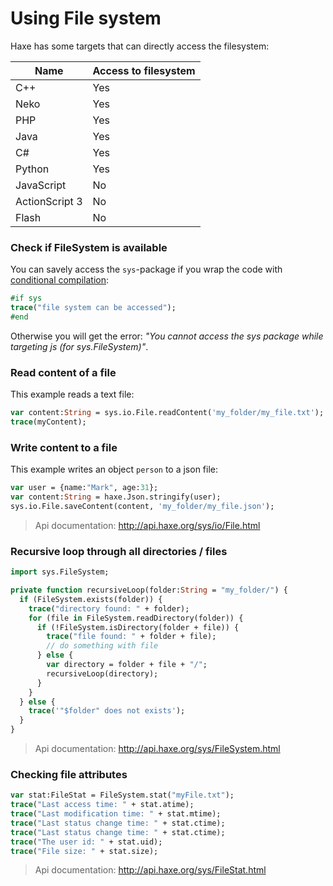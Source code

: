 [tags]: / "filesystem"

# Using File system

Haxe has some targets that can directly access the filesystem:

Name | Access to filesystem
--- | --- | 
C++ | Yes 
Neko | Yes 
PHP | Yes 
Java  | Yes
C#  | Yes 
Python  | Yes 
JavaScript | No 
ActionScript 3  | No 
Flash | No 

### Check if FileSystem is available

You can savely access the `sys`-package if you wrap the code with [conditional compilation](http://haxe.org/manual/lf-condition-compilation.html):
  
```haxe
#if sys
trace("file system can be accessed");
#end
```
Otherwise you will get the error:
  _"You cannot access the sys package while targeting js (for sys.FileSystem)"_.

### Read content of a file

This example reads a text file:
```haxe
var content:String = sys.io.File.readContent('my_folder/my_file.txt');
trace(myContent);
```

### Write content to a file

This example writes an object `person` to a json file:
```haxe
var user = {name:"Mark", age:31};
var content:String = haxe.Json.stringify(user);
sys.io.File.saveContent(content, 'my_folder/my_file.json');
```
> Api documentation: <http://api.haxe.org/sys/io/File.html>

### Recursive loop through all directories / files
```haxe
import sys.FileSystem;

private function recursiveLoop(folder:String = "my_folder/") {
  if (FileSystem.exists(folder)) {
    trace("directory found: " + folder);
    for (file in FileSystem.readDirectory(folder)) {
      if (!FileSystem.isDirectory(folder + file)) {
        trace("file found: " + folder + file);
        // do something with file
      } else {
        var directory = folder + file + "/";
        recursiveLoop(directory);
      }
    }
  } else {
    trace('"$folder" does not exists');
  }
}
```
> Api documentation: <http://api.haxe.org/sys/FileSystem.html>

### Checking file attributes

```haxe
var stat:FileStat = FileSystem.stat("myFile.txt");
trace("Last access time: " + stat.atime);
trace("Last modification time: " + stat.mtime);
trace("Last status change time: " + stat.ctime);
trace("Last status change time: " + stat.ctime);
trace("The user id: " + stat.uid);
trace("File size: " + stat.size);
```
> Api documentation: <http://api.haxe.org/sys/FileStat.html>